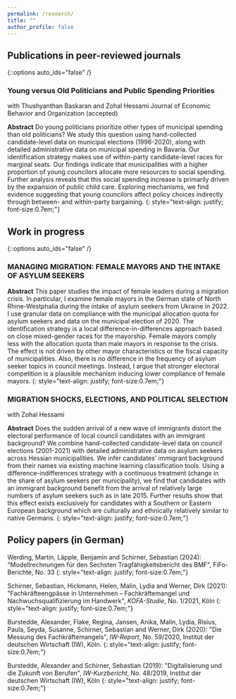 ```yaml
---
permalink: /research/
title: ""
author_profile: false
---
```

## Publications in peer-reviewed journals
{::options auto_ids="false" /}

### Young versus Old Politicians and Public Spending Priorities
with Thushyanthan Baskaran and Zohal Hessami
Journal of Economic Behavior and Organization (accepted)

**Abstract**
Do young politicians prioritize other types of municipal spending than old politicians? We study this question using hand-collected candidate-level data on municipal elections (1996-2020), along with detailed administrative data on municipal spending in Bavaria. Our identification strategy makes use of within-party candidate-level races for marginal seats. Our findings indicate that municipalities with a higher proportion of young councilors allocate more resources to social spending. Further analysis reveals that this social spending increase is primarily driven by the expansion of public child care. Exploring mechanisms, we find evidence suggesting that young councilors affect policy choices indirectly through between- and within-party bargaining. 
{: style="text-align: justify; font-size:0.7em;"}

## Work in progress
{::options auto_ids="false" /}

### MANAGING MIGRATION: FEMALE MAYORS AND THE INTAKE OF ASYLUM SEEKERS

**Abstract**
This paper studies the impact of female leaders during a migration crisis. In particular, I
examine female mayors in the German state of North Rhine-Westphalia during the intake
of asylum seekers from Ukraine in 2022. I use granular data on compliance with the municipal
allocation quota for asylum seekers and data on the municipal election of 2020. The identification strategy is a local difference-in-differences approach based on close mixed-gender races for the mayorship. Female mayors comply less with the allocation quota than
male mayors in response to the crisis. The effect is not driven by other mayor characteristics or the fiscal capacity of municipalities. Also, there is no difference in the frequency of asylum seeker topics in council meetings. Instead, I argue that stronger electoral competition is a plausible mechanism inducing lower compliance of female mayors.
{: style="text-align: justify; font-size:0.7em;"}

### MIGRATION SHOCKS, ELECTIONS, AND POLITICAL SELECTION
with Zohal Hessami

**Abstract**
Does the sudden arrival of a new wave of immigrants distort the electoral performance of local council candidates with an immigrant background? We combine hand-collected candidate-level data on council elections (2001-2021) with detailed administrative data on asylum seekers across Hessian municipalities. We infer candidates’ immigrant background from their names via existing machine learning classification tools. Using a difference-indifferences strategy with a continuous treatment (change in the share of asylum seekers per municipality), we find that candidates with an immigrant background benefit from the
arrival of relatively large numbers of asylum seekers such as in late 2015. Further results show that this effect exists exclusively for candidates with a Southern or Eastern European background which are culturally and ethnically relatively similar to native Germans. 
{: style="text-align: justify; font-size:0.7em;"}

## Policy papers (in German) 

Werding, Martin, Läpple, Benjamin and Schirner, Sebastian (2024): "Modellrechnungen für den Sechsten Tragfähigkeitsbericht des BMF", FiFo-Berichte, No. 33
{: style="text-align: justify; font-size:0.7em;"}

Schirner, Sebastian, Hickmann, Helen, Malin, Lydia and Werner, Dirk (2021): "Fachkräfteengpässe in Unternehmen – Fachkräftemangel und Nachwuchsqualifizierung im Handwerk", *KOFA-Studie*, No. 1/2021, Köln
{: style="text-align: justify; font-size:0.7em;"}

Burstedde, Alexander, Flake, Regina, Jansen, Anika, Malin, Lydia, Risius, Paula, Seyda, Susanne, Schirner, Sebastian and Werner, Dirk (2020): "Die Messung des Fachkräftemangels", *IW-Report*, No. 59/2020, Institut der deutschen Wirtschaft (IW), Köln.
{: style="text-align: justify; font-size:0.7em;"}

Burstedde, Alexander and Schirner, Sebastian (2019): "Digitalisierung und die Zukunft von Berufen", *IW-Kurzbericht*, No. 48/2019, Institut der deutschen Wirtschaft (IW), Köln
{: style="text-align: justify; font-size:0.7em;"}
